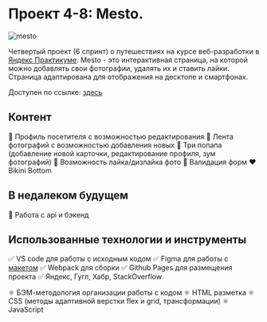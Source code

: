 # Проект 4-8: Mesto.
![mesto](https://i.ibb.co/ZMQzNbP/mesto.jpg)


Четвертый проект (6 спринт) о путешествиях на курсе веб-разработки в [Яндекс Практикуме](https://praktikum.yandex.ru/web). Mesto - это интерактивная страница, на которой можно добавлять свои фотографии, удалять их и ставить лайки. Страница адаптирована для отображения на десктопе и смартфонах.

Доступен по ссылке: [здесь](https://nastiash.github.io/mesto/dist/index.html)

## Контент

💛 Профиль посетителя c возможностью редактирования
💜 Лента фотографий с возможностью добавления новых
💙 Три попапа (добавление новой карточки, редактирование профиля, зум фотографий)
🧡 Возможность лайка/дизлайка фото
💚 Валидация форм
❤️ Bikini Bottom

## В недалеком будущем

💜 Работа с api и бэкенд

## Использованные технологии и инструменты

✅ VS code для работы с исходным кодом
✅ Figma для работы с [макетом](https://www.figma.com/file/StZjf8HnoeLdiXS7dYrLAh/JavaScript.-Sprint-4)
✅ Webpack для сборки
✅ Github Pages для размещения проекта
✅ Яндекс, Гугл, Хабр, StackOverflow

⚛️ БЭМ-методология организации работы с кодом
⚛️ HTML разметка
⚛️ CSS (методы адаптивной верстки flex и grid, трансформации)
⚛️ JavaScript